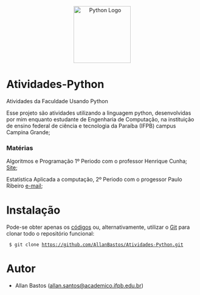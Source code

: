 <!-- Logo da Linguagem -->
<p align="center">
    <img align="center" src="https://www.google.com/url?sa=i&url=https%3A%2F%2Fgithub.com%2Fpython%2Fcpython&psig=AOvVaw0nyY_nABp4wPLKvP6-z8ue&ust=1618876467614000&source=images&cd=vfe&ved=0CAIQjRxqFwoTCIirwPj-iPACFQAAAAAdAAAAABAD" alt="Python Logo" width="150">
</p>


# Atividades-Python
Atividades da Faculdade Usando Python

Esse projeto são atividades utilizando a linguagem python, 
desenvolvidas por mim enquanto estudante de Engenharia de Computação,
na instituição de ensino federal de ciência e tecnologia da Paraíba (IFPB) campus Campina Grande;

### Matérias
Algoritmos e Programação 1º Periodo com o professor Henrique Cunha;
<a href="https://sites.google.com/site/henriquecunha/disciplinas/algoritmos-e-programacao-2017-2">Site</a>;

Estatistica Aplicada a computação, 2º Periodo com o progessor Paulo Ribeiro 
<a href="paulo.ribeiro@academico.ifpb.edu.br">e-mail</a>;

# Instalação 
Pode-se obter apenas os 
<a href="https://github.com/AllanBastos/Atividades-Python/archive/master.zip">códigos</a> 
ou, alternativamente, utilizar o 
<a href="https://git-scm.com/">Git</a> 
para clonar todo o repositório funcional:

<code> $ git clone https://github.com/AllanBastos/Atividades-Python.git
</code>

# Autor
- Allan Bastos (allan.santos@academico.ifpb.edu.br) 
